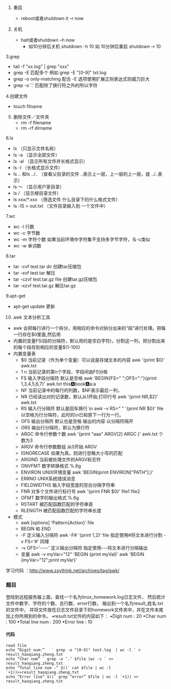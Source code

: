 1. 重启
    * reboot或者shutdown it –r now
    
2. 关机
    * halt或者shutdown –h now
       * 如10分钟后关机 shutdown -h 10 如 10分钟后重启 shutdown –r 10
       
3.grep
   * tail -f "xx.log" | grep "xxx"
   * grep -E 匹配多个  例如 grep -E "[0-9]" txt.log
   * grep -o only-matching 配合 -E 选项使用扩展正则表达式则威力巨大
   * grep -o '.' 匹配除了换行符之外的所以字符


4.创建文件
   * touch filname

5. 删除文件／文件夹
   * rm -f fliename
   * rm -rf dirname
   
6.ls
  * ls （只显示文件名称）
  * ls -a （显示全部文件）
  * ls -al （显示所有文件并长格式显示）
  * ls -l （长格式显示文件）
  * ls .. 和ls ../..  （查看父目录的文件 ..表示上一层，上一层的上一层，就  ../..表示）
  * ls ～ （显示用户家目录）
  * ls / （显示根目录文件）
  * ls xxx/*.xxx （筛选文件 什么目录下的什么格式文件）
  * ls -lS > out.txt （文件目录输入到 一个文件中）
  
7.wc
  * wc -l 行数 
  * wc -c 字节数
  * wc -m 字符个数 如果当前环境中字符集不支持多字节字符，与-c类似
  * wc -w 单词数
  
8.tar
  * tar  -cvf  test.tar   dir 创建tar压缩包
  * tar  -xvf  test.tar 解压
  * tar  -czvf  test.tar.gz  file 创建tar.gz压缩包
  * tar -xzvf test.tar.gz 解压tar.gz
  
9.apt-get 
  * apt-get   update 更新

10. awk 文本分析工具
  * awk 会把每行进行一个拆分，用相应的命令对拆分出来的“段”进行处理。把每一行存在$0里面,然后用
  * 内置的变量FS(段的分隔符，默认用的是空白字符)，分割这一列，把分割出来的每个段存到相应的变量$(1-100)
  * 内置变量表
    * $0 当前记录（作为单个变量）可以说是存储文本的内容 awk '{print  $0}' awk.txt
    * $1~$n 当前记录的第n个字段，字段间由FS分格
    * FS 输入字段分隔符 默认是空格 awk 'BEGIN{FS=" ";OFS=":"}{print $1,$3,$4,$5,$6,$7}' awk.txt       this:a:book:a:a:a
    * NF 当前记录中的每行的列数，$NF表示最后一列，
    * NR 已经读出对的记录数，默认从1开始,打印行号 awk '{print  NR,$2}' awk.txt
    * RS 输入行分隔符 默认是回车换行 \n  awk -v RS=" " '{print NR $0}' file 以空格为行分隔符，此时的\n已和原下一行为一行。
    * OFS 输出分隔符 默认也是空格 输出的内容 以分隔符隔开
    * ORS 输出行分隔符，默认为换行符
    * ARGC 命令行参数个数 awk  '{print "aaa" ARGV[2] ARGC }' awk.txt  个数为3 
    * ARGV 命令行参数数组  从0开始  ARGV
    * IGNORECASE 如果为真，则进行忽略大小写的匹配
    * ARGIND 当前被处理文件的ARGV标志符 
    * ONVFMT 数字转换格式 %.6g
    * ENVIRON UNIX环境变量 awk 'BEGIN{print ENVIRON["PATH"];}'
    * ERRNO UNIX系统错误消息
    * FIELDWIDTHS 输入字段宽度的空白分隔字符串  
    * FNR 对多个文件进行标行号 awk '{print FNR $0}' file1 file2
    * OFMT 数字的输出格式 %.6g
    * RSTART 被匹配函数匹配的字符串首 
    * RLENGTH 被匹配函数匹配的字符串长度
  * 模式
    * awk [options] 'Pattern{Action}' file
    * BEGIN 和 END
    * -F 定义输入分隔符  awk -F# '{print $1,$2}' file   指定使用#将文本进行分割  -v FS='#' 同理
    * -v OFS='----' 定义输出分隔符 指定使用---将文本进行分隔输出
    * 变量 awk -v myVar="12"   'BEGIN {print myVal}'
          awk  'BEGIN {myVar="12";print myVar}'



    
学习代码 ：http://www.zsythink.net/archives/tag/awk/





### 题目
登陆到远程服务器上面，查找一个名为linux_homework.log日志文件，
然后统计文件中数字、字符的个数、总行数、error行数，
输出到一个名为result_姓名.txt的文件中，
并将文件放在日志文件目录下的homework文件夹中，并在文件末尾加上你所用到的命令。
•result.txt文件的内容如下：
•Digit num : 20
•Char num : 100
•Total line num : 200
•Error line : 10
#### 代码
```angular2html
read file
echo “Digit num:”   ` grep -o "[0-9]" test.log  | wc -l ` > result_haoqiang.zheng.txt
echo “Char num” ` grep -o ‘.’ $file |wc -c ` >> result_haoqiang.zheng.txt
echo “Total line num :” $((` cat $file | wc -l `+1))>>result_haoqiang.zheng.txt
echo “Error line” $((` grep “error” $file | wc -l `+1)) >> result_haoqiang.zheng.txt

```
   


    